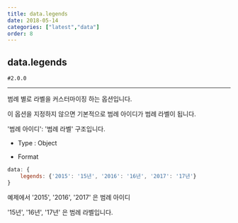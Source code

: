 ```yaml
---
title: data.legends
date: 2018-05-14
categories: ["latest","data"]
order: 8
---
```


## data.legends

`#2.0.0`

---

범례 별로 라벨을 커스터마이징 하는 옵션입니다.

이 옵션을 지정하지 않으면 기본적으로 범례 아이디가 범례 라벨이 됩니다.

'범례 아이디': '범례 라벨' 구조입니다.

* Type : Object

* Format
```javascript
data: {
	legends: {'2015': '15년', '2016': '16년', '2017': '17년'}
}
```

예제에서 '2015', '2016', '2017' 은 범례 아이디

'15년', '16년', '17년' 은 범례 라벨입니다.
